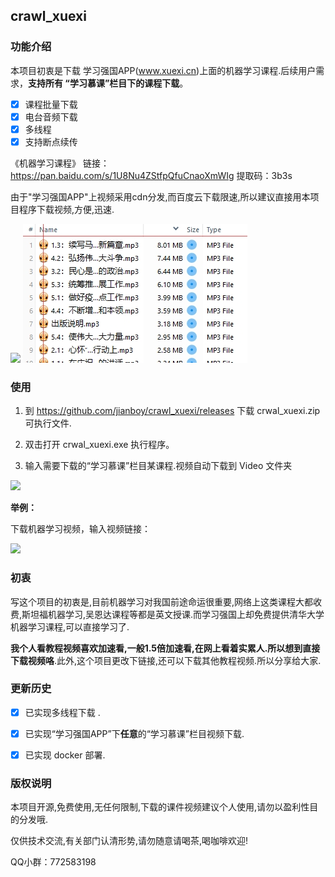## crawl_xuexi 

### 功能介绍

本项目初衷是下载 学习强国APP(www.xuexi.cn)上面的机器学习课程.后续用户需求，**支持所有 “学习慕课”栏目下的课程下载**。

- [x] 课程批量下载
- [x] 电台音频下载
- [x] 多线程
- [x] 支持断点续传

《机器学习课程》
链接：https://pan.baidu.com/s/1U8Nu4ZStfpQfuCnaoXmWIg
提取码：3b3s

由于"学习强国APP"上视频采用cdn分发,而百度云下载限速,所以建议直接用本项目程序下载视频,方便,迅速.

![](screenshot/BaiduHi_2019-4-8_16-26-42.png)
![](screenshot/BaiduHi_2023-10-19_3-41-33.jpg)

### 使用
1. 到 https://github.com/jianboy/crawl_xuexi/releases 下载 crwal_xuexi.zip 可执行文件.

2. 双击打开 crwal_xuexi.exe 执行程序。

3. 输入需要下载的“学习慕课”栏目某课程.视频自动下载到 Video 文件夹

![](screenshot/9.gif)

**举例：**

下载机器学习视频，输入视频链接：

![](http://cdn.yoqi.me/direct/2019-09-24/1.gif)

### 初衷

写这个项目的初衷是,目前机器学习对我国前途命运很重要,网络上这类课程大都收费,斯坦福机器学习,吴恩达课程等都是英文授课.而学习强国上却免费提供清华大学机器学习课程,可以直接学习了.

**我个人看教程视频喜欢加速看,一般1.5倍加速看,在网上看着实累人.所以想到直接下载视频咯**.此外,这个项目更改下链接,还可以下载其他教程视频.所以分享给大家.

### 更新历史

- [x] 已实现多线程下载 .

- [x] 已实现“学习强国APP”下**任意**的“学习慕课”栏目视频下载.

- [x] 已实现 docker 部署.

### 版权说明

本项目开源,免费使用,无任何限制,下载的课件视频建议个人使用,请勿以盈利性目的分发哦.

仅供技术交流,有关部门认清形势,请勿随意请喝茶,喝咖啡欢迎!

QQ小群：772583198